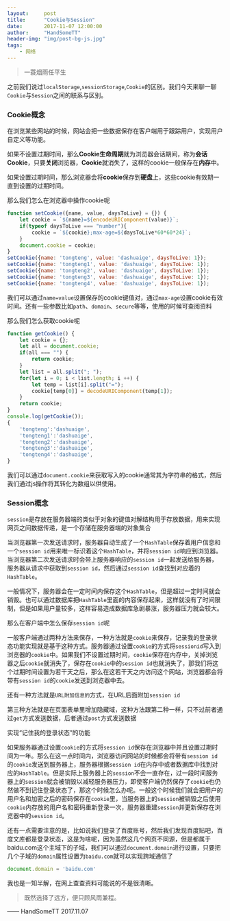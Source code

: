 ```yaml
---
layout:     post
title:      "Cookie与Session"
date:       2017-11-07 12:00:00
author:     "HandSomeTT"
header-img: "img/post-bg-js.jpg"
tags:
    - 网络
---
```


>一蓑烟雨任平生


之前我们说过`localStorage`,`sessionStorage`,`Cookie`的区别。我们今天来聊一聊`Cookie`与`Session`之间的联系与区别。

### Cookie概念

在浏览某些网站的时候，网站会把一些数据保存在客户端用于跟踪用户，实现用户自定义等功能。

如果不设置过期时间，那么**Cookie生命周期**就为浏览器会话期间，称为**会话Cookie**，只要**关闭**浏览器，**Cookie**就消失了，这样的cookie一般保存在**内存**中。

如果设置过期时间，那么浏览器会将**cookie**保存到**硬盘**上，这些cookie有效期一直到设置的过期时间。

那么我们怎么在浏览器中操作cookie呢
```js
function setCookie({name, value, daysToLive} = {}) {
	let cookie = `${name}=${encodeURIComponent(value)}`;
	if(typeof daysToLive === "number"){
		cookie = `${cookie};max-age=${daysToLive*60*60*24}`;
	}
	document.cookie = cookie;
}
setCookie({name: 'tongteng', value: 'dashuaige', daysToLive: 1});
setCookie({name: 'tongteng1', value: 'dashuaige', daysToLive: 1});
setCookie({name: 'tongteng2', value: 'dashuaige', daysToLive: 1});
setCookie({name: 'tongteng3', value: 'dashuaige', daysToLive: 1});
setCookie({name: 'tongteng4', value: 'dashuaige', daysToLive: 1});
```

我们可以通过`name=value`设置保存的cookie键值对，通过`max-age`设置cookie有效时间。还有一些参数比如`path`、`domain`、`secure`等等，使用的时候可查阅资料

那么我们怎么获取cookie呢
```js
function getCookie() {
	let cookie = {};
	let all = document.cookie;
	if(all === "") {
		return cookie;
	}
	let list = all.split("; ");
	for(let i = 0; i < list.length; i ++) {
		let temp = list[i].split("=");
		cookie[temp[0]] = decodeURIComponent(temp[1]);
	}
	return cookie;
}
console.log(getCookie());
{
	'tongteng':'dashuaige',
	'tongteng1':'dashuaige',
	'tongteng2':'dashuaige',
	'tongteng3':'dashuaige',
	'tongteng4':'dashuaige',
}
```

我们可以通过`document.cookie`来获取写入的cookie通常其为字符串的格式，然后我们通过js操作将其转化为数组以供使用。



### Session概念

`session`是存放在服务器端的类似于对象的键值对解结构用于存放数据，用来实现网页之间数据传递，是一个存储在服务器端的对象集合

当浏览器第一次发送请求时，服务器自动生成了一个`HashTable`保存着用户信息和一个`session id`用来唯一标识着这个`HashTable`，并将`session id`响应到浏览器。当浏览器第二次发送请求时会带上服务器响应的`session id`一起发送给服务器，服务器从请求中获取到`session id`，然后通过`session id`查找到对应着的`HashTable`。

一般情况下，服务器会在一定时间内保存这个`HashTable`，但是超过一定时间就会销毁。也可以通过数据库把`HashTable`里面的内容保存起来，这样就没有了时间限制，但是如果用户量较多，这样容易造成数据库急剧暴涨，服务器压力就会较大。

那么在客户端中怎么保存`session id`呢

一般客户端通过两种方法来保存，一种方法就是`cookie`来保存，记录我的登录状态功能实现就是基于这种方式。服务器通过设置`cookie`的方式将`sessionid`写入到浏览器的`cookie`中。如果我们不设置过期时间，`cookie`保存在内存中，关掉浏览器之后`cookie`就消失了，保存在`cookie`中的`session id`也就消失了，那我们将这个过期时间设置为若干天之后，那么在这若干天之内访问这个网站，浏览器都会将带有`session id`的`cookie`发送到浏览器中去。

还有一种方法就是`URL附加信息的`方式，在URL后面附加`session id`

第三种方法就是在页面表单里增加隐藏域，这种方法跟第二种一样，只不过前者通过`get`方式发送数据，后者通过`post`方式发送数据



实现“记住我的登录状态”的功能

如果服务器通过设置`cookie`的方式将`session id`保存在浏览器中并且设置过期时间为一年。那么在这一点时间内，浏览器访问网站的时候都会将带有`session id`的`cookie`发送到服务器上，服务器根据`session id`在内存中或者数据库中找到对应的`HashTable`。但是实际上服务器上的`session`不会一直存在，过一段时间服务器上的`session`就会被销毁以减轻服务器压力，即使客户端仍然保存了`cookie`也仍然做不到记住登录状态了，那这个时候怎么办呢。一般这个时候我们就会把用户的用户名和加密之后的密码保存在`cookie`里，当服务器上的`session`被销毁之后使用`cookie`内存放的用户名和密码重新登录一次，服务器重建`session`并更新保存在浏览器中的`session id`。


还有一点需要注意的是，比如说我们登录了百度账号，然后我们发现百度贴吧，百度文库都是登录状态，这是为啥呢，因为虽然这几个网页不同源，但是都属于baidu.com这个主域下的子域，我们可以通过`document.domain`进行设置，只要把几个子域的`domain`属性设置为`baidu.com`就可以实现跨域通信了
```js
document.domain = 'baidu.com'
```

我也是一知半解，在网上查查资料可能说的不是很清晰。



>既然选择了远方，便只顾风雨兼程。

—— HandSomeTT 2017.11.07